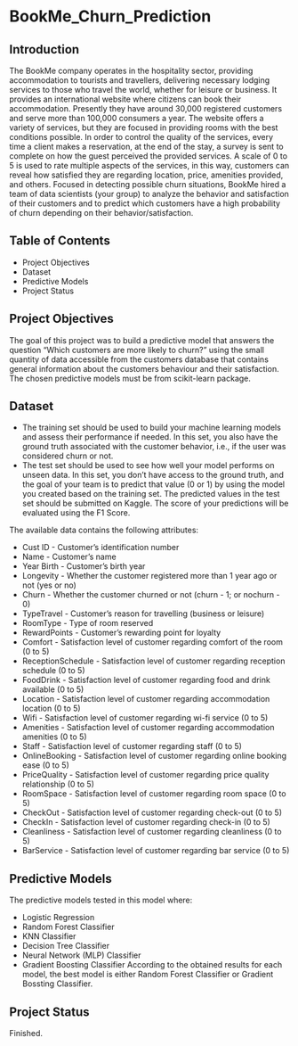 # BookMe_Churn_Prediction
## Introduction
The BookMe company operates in the hospitality sector, providing accommodation to tourists and travellers, delivering necessary lodging services to those who travel the world, whether for leisure or business. It provides an international website where citizens can book their accommodation. Presently they have around 30,000 registered customers and serve more than 100,000 consumers a year. The website offers a variety of services, but they are focused in providing rooms with the best conditions possible. In order to control the quality of the services, every time a client makes a reservation, at the
end of the stay, a survey is sent to complete on how the guest perceived the provided services. 
A scale of 0 to 5 is used to rate multiple aspects of the services, in this way, customers can reveal how satisfied they are regarding location, price, amenities provided, and others.
Focused in detecting possible churn situations, BookMe hired a team of data scientists (your group) to analyze the behavior and satisfaction of their customers and to predict which customers have a high probability of churn depending on their behavior/satisfaction.

## Table of Contents
* Project Objectives
* Dataset
* Predictive Models
* Project Status

## Project Objectives
The goal of this project was to build a predictive model that answers the question “Which customers are more likely to churn?” using the small quantity of data accessible from the customers database that contains general information about the customers behaviour and their satisfaction. The chosen predictive models must be from scikit-learn package.

## Dataset
* The training set should be used to build your machine learning models and
assess their performance if needed. In this set, you also have the ground truth
associated with the customer behavior, i.e., if the user was considered churn or
not.
* The test set should be used to see how well your model performs on unseen
data. In this set, you don’t have access to the ground truth, and the goal of
your team is to predict that value (0 or 1) by using the model you created based
on the training set. The predicted values in the test set should be submitted
on Kaggle. The score of your predictions will be evaluated using the F1 Score.

The available data contains the following attributes:
* Cust ID - Customer’s identification number
* Name - Customer’s name
* Year Birth - Customer’s birth year
* Longevity - Whether the customer registered more than 1 year ago or not (yes or no)
* Churn - Whether the customer churned or not (churn - 1; or nochurn - 0)
* TypeTravel - Customer’s reason for travelling (business or leisure)
* RoomType - Type of room reserved
* RewardPoints - Customer’s rewarding point for loyalty
* Comfort - Satisfaction level of customer regarding comfort of the room (0 to 5)
* ReceptionSchedule - Satisfaction level of customer regarding reception schedule (0 to 5)
* FoodDrink - Satisfaction level of customer regarding food and drink available (0 to 5)
* Location - Satisfaction level of customer regarding accommodation location (0 to 5)
* Wifi - Satisfaction level of customer regarding wi-fi service (0 to 5)
* Amenities - Satisfaction level of customer regarding accommodation amenities (0 to 5)
* Staff - Satisfaction level of customer regarding staff (0 to 5)
* OnlineBooking - Satisfaction level of customer regarding online booking ease (0 to 5)
* PriceQuality - Satisfaction level of customer regarding price quality relationship (0 to 5)
* RoomSpace - Satisfaction level of customer regarding room space (0 to 5)
* CheckOut - Satisfaction level of customer regarding check-out (0 to 5)
* CheckIn - Satisfaction level of customer regarding check-in (0 to 5)
* Cleanliness - Satisfaction level of customer regarding cleanliness (0 to 5)
* BarService - Satisfaction level of customer regarding bar service (0 to 5)

## Predictive Models
The predictive models tested in this model where:
* Logistic Regression
* Random Forest Classifier
* KNN Classifier
* Decision Tree Classifier
* Neural Network (MLP) Classifier
* Gradient Boosting Classifier
According to the obtained results for each model, the best model is either Random Forest Classifier or Gradient Bossting Classifier.

## Project Status
Finished.
